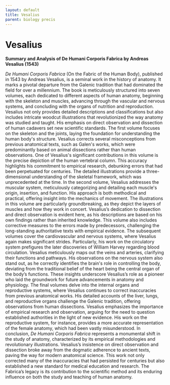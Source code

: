 ```yaml
---
layout: default
title: Vesalius
parent: biology precis
---
```

# Vesalius

**Summary and Analysis of De Humani Corporis Fabrica by Andreas Vesalius (1543)**

*De Humani Corporis Fabrica* (On the Fabric of the Human Body), published in 1543 by Andreas Vesalius, is a seminal work in the history of anatomy. It marks a pivotal departure from the Galenic tradition that had dominated the field for over a millennium. The book is meticulously structured into seven volumes, each dedicated to different aspects of human anatomy, beginning with the skeleton and muscles, advancing through the vascular and nervous systems, and concluding with the organs of nutrition and reproduction. Vesalius not only provides detailed descriptions and classifications but also includes intricate woodcut illustrations that revolutionized the way anatomy was studied and taught. His emphasis on direct observation and dissection of human cadavers set new scientific standards.
The first volume focuses on the skeleton and the joints, laying the foundation for understanding the human body's structure. Vesalius corrects several misconceptions from previous anatomical texts, such as Galen's works, which were predominantly based on animal dissections rather than human observations. One of Vesalius's significant contributions in this volume is the precise depiction of the human vertebral column. This accuracy highlights his commitment to empirical research, debunking errors that had been perpetuated for centuries. The detailed illustrations provide a three-dimensional understanding of the skeletal framework, which was unprecedented at the time.
In the second volume, Vesalius addresses the muscular system, meticulously categorizing and detailing each muscle's origin, insertion, and function. His approach is both methodical and practical, offering insight into the mechanics of movement. The illustrations in this volume are particularly groundbreaking, as they depict the layers of muscles and how they work in concert. Vesalius’s dedication to dissection and direct observation is evident here, as his descriptions are based on his own findings rather than inherited knowledge. This volume also includes corrective measures to the errors made by predecessors, challenging the long-standing authoritative texts with empirical evidence.
The subsequent volumes cover the cardiovascular and nervous systems, where Vesalius again makes significant strides. Particularly, his work on the circulatory system prefigures the later discoveries of William Harvey regarding blood circulation. Vesalius meticulously maps out the veins and arteries, clarifying their functions and pathways. His observations on the nervous system also stand out, as he correctly identifies the brain's role in controlling the body, deviating from the traditional belief of the heart being the central organ of the body’s functions. These insights underscore Vesalius’s role as a pioneer who laid the groundwork for future advancements in anatomy and physiology.
The final volumes delve into the internal organs and reproductive systems, where Vesalius continues to correct inaccuracies from previous anatomical works. His detailed accounts of the liver, lungs, and reproductive organs challenge the Galenic tradition, offering observations from human dissections. Vesalius emphasizes the importance of empirical research and observation, arguing for the need to question established authorities in the light of new evidence. His work on the reproductive system, for instance, provides a more accurate representation of the female anatomy, which had been vastly misunderstood.
In conclusion, *De Humani Corporis Fabrica* represents a monumental shift in the study of anatomy, characterized by its empirical methodologies and revolutionary illustrations. Vesalius’s insistence on direct observation and dissection broke away from the dogmatic adherence to ancient texts, paving the way for modern anatomical science. This work not only corrected many of the inaccuracies that had persisted for centuries but also established a new standard for medical education and research. The Fabrica’s legacy is its contribution to the scientific method and its enduring influence on both the study and teaching of human anatomy.
